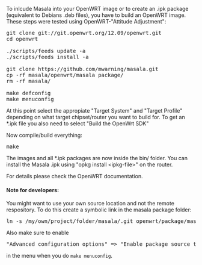 To inlcude Masala into your OpenWRT image or to create
an .ipk package (equivalent to Debians .deb files),
you have to build an OpenWRT image.
These steps were tested using OpenWRT-"Attitude Adjustment":

<pre>
git clone git://git.openwrt.org/12.09/openwrt.git
cd openwrt

./scripts/feeds update -a
./scripts/feeds install -a

git clone https://github.com/mwarning/masala.git
cp -rf masala/openwrt/masala package/
rm -rf masala/

make defconfig
make menuconfig
</pre>

At this point select the appropiate "Target System" and "Target Profile"
depending on what target chipset/router you want to build for.
To get an *.ipk file you also need to select "Build the OpenWrt SDK"

Now compile/build everything:

<pre>
make
</pre>

The images and all *.ipk packages are now inside the bin/ folder.
You can install the Masala .ipk using "opkg install &lt;ipkg-file&gt;" on the router.

For details please check the OpenWRT documentation.

#### Note for developers:

You might want to use your own source location and not the remote respository.
To do this create a symbolic link in the masala package folder:

<pre>
ln -s /my/own/project/folder/masala/.git openwrt/package/masala/git-src
</pre>

Also make sure to enable

<pre>
"Advanced configuration options" => "Enable package source tree override"
</pre>

in the menu when you do `make menuconfig`.

